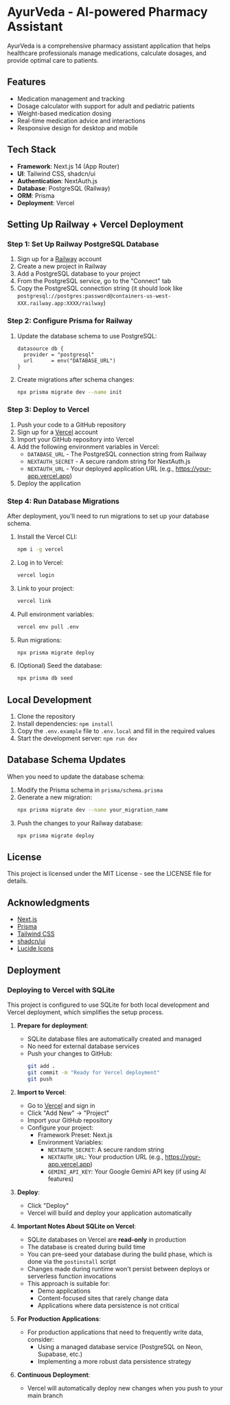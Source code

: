# AyurVeda - AI-powered Pharmacy Assistant

AyurVeda is a comprehensive pharmacy assistant application that helps healthcare professionals manage medications, calculate dosages, and provide optimal care to patients.

## Features

- Medication management and tracking
- Dosage calculator with support for adult and pediatric patients
- Weight-based medication dosing
- Real-time medication advice and interactions
- Responsive design for desktop and mobile

## Tech Stack

- **Framework**: Next.js 14 (App Router)
- **UI**: Tailwind CSS, shadcn/ui
- **Authentication**: NextAuth.js
- **Database**: PostgreSQL (Railway)
- **ORM**: Prisma
- **Deployment**: Vercel

## Setting Up Railway + Vercel Deployment

### Step 1: Set Up Railway PostgreSQL Database

1. Sign up for a [Railway](https://railway.app/) account
2. Create a new project in Railway
3. Add a PostgreSQL database to your project
4. From the PostgreSQL service, go to the "Connect" tab
5. Copy the PostgreSQL connection string (it should look like `postgresql://postgres:password@containers-us-west-XXX.railway.app:XXXX/railway`)

### Step 2: Configure Prisma for Railway

1. Update the database schema to use PostgreSQL:
   ```prisma
   datasource db {
     provider = "postgresql"
     url      = env("DATABASE_URL")
   }
   ```

2. Create migrations after schema changes:
   ```bash
   npx prisma migrate dev --name init
   ```

### Step 3: Deploy to Vercel

1. Push your code to a GitHub repository
2. Sign up for a [Vercel](https://vercel.com/) account
3. Import your GitHub repository into Vercel
4. Add the following environment variables in Vercel:
   - `DATABASE_URL` - The PostgreSQL connection string from Railway
   - `NEXTAUTH_SECRET` - A secure random string for NextAuth.js
   - `NEXTAUTH_URL` - Your deployed application URL (e.g., https://your-app.vercel.app)
5. Deploy the application

### Step 4: Run Database Migrations

After deployment, you'll need to run migrations to set up your database schema.

1. Install the Vercel CLI:
   ```bash
   npm i -g vercel
   ```

2. Log in to Vercel:
   ```bash
   vercel login
   ```

3. Link to your project:
   ```bash
   vercel link
   ```

4. Pull environment variables:
   ```bash
   vercel env pull .env
   ```

5. Run migrations:
   ```bash
   npx prisma migrate deploy
   ```

6. (Optional) Seed the database:
   ```bash
   npx prisma db seed
   ```

## Local Development

1. Clone the repository
2. Install dependencies: `npm install`
3. Copy the `.env.example` file to `.env.local` and fill in the required values
4. Start the development server: `npm run dev`

## Database Schema Updates

When you need to update the database schema:

1. Modify the Prisma schema in `prisma/schema.prisma`
2. Generate a new migration:
   ```bash
   npx prisma migrate dev --name your_migration_name
   ```
3. Push the changes to your Railway database:
   ```bash
   npx prisma migrate deploy
   ```

## License

This project is licensed under the MIT License - see the LICENSE file for details.

## Acknowledgments

- [Next.js](https://nextjs.org/)
- [Prisma](https://www.prisma.io/)
- [Tailwind CSS](https://tailwindcss.com/)
- [shadcn/ui](https://ui.shadcn.com/)
- [Lucide Icons](https://lucide.dev/)

## Deployment

### Deploying to Vercel with SQLite

This project is configured to use SQLite for both local development and Vercel deployment, which simplifies the setup process.

1. **Prepare for deployment**:
   - SQLite database files are automatically created and managed
   - No need for external database services
   - Push your changes to GitHub:
     ```bash
     git add .
     git commit -m "Ready for Vercel deployment"
     git push
     ```

2. **Import to Vercel**:
   - Go to [Vercel](https://vercel.com/) and sign in
   - Click "Add New" → "Project"
   - Import your GitHub repository
   - Configure your project:
     - Framework Preset: Next.js
     - Environment Variables: 
       - `NEXTAUTH_SECRET`: A secure random string
       - `NEXTAUTH_URL`: Your production URL (e.g., https://your-app.vercel.app)
       - `GEMINI_API_KEY`: Your Google Gemini API key (if using AI features)

3. **Deploy**:
   - Click "Deploy"
   - Vercel will build and deploy your application automatically

4. **Important Notes About SQLite on Vercel**:
   - SQLite databases on Vercel are **read-only** in production
   - The database is created during build time
   - You can pre-seed your database during the build phase, which is done via the `postinstall` script
   - Changes made during runtime won't persist between deploys or serverless function invocations
   - This approach is suitable for:
     - Demo applications
     - Content-focused sites that rarely change data
     - Applications where data persistence is not critical

5. **For Production Applications**:
   - For production applications that need to frequently write data, consider:
     - Using a managed database service (PostgreSQL on Neon, Supabase, etc.)
     - Implementing a more robust data persistence strategy

6. **Continuous Deployment**:
   - Vercel will automatically deploy new changes when you push to your main branch 